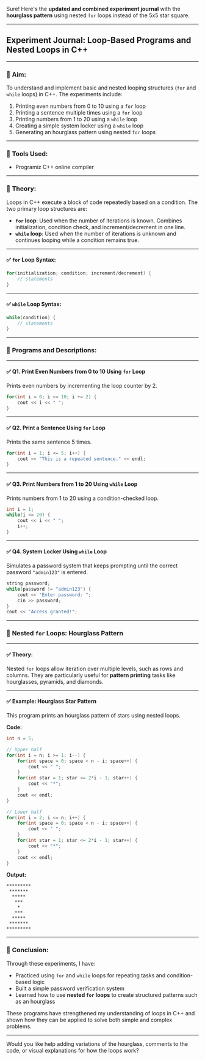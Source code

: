Sure! Here's the **updated and combined experiment journal** with the **hourglass pattern** using nested `for` loops instead of the 5x5 star square.

---

## **Experiment Journal: Loop-Based Programs and Nested Loops in C++**

---

### 🔹 **Aim:**

To understand and implement basic and nested looping structures (`for` and `while` loops) in C++. The experiments include:

1. Printing even numbers from 0 to 10 using a `for` loop
2. Printing a sentence multiple times using a `for` loop
3. Printing numbers from 1 to 20 using a `while` loop
4. Creating a simple system locker using a `while` loop
5. Generating an hourglass pattern using nested `for` loops

---

### 🔹 **Tools Used:**

* Programiz C++ online compiler

---

### 🔹 **Theory:**

Loops in C++ execute a block of code repeatedly based on a condition. The two primary loop structures are:

* **`for` loop**: Used when the number of iterations is known. Combines initialization, condition check, and increment/decrement in one line.
* **`while` loop**: Used when the number of iterations is unknown and continues looping while a condition remains true.

---

#### ✅ **`for` Loop Syntax:**

```cpp
for(initialization; condition; increment/decrement) {
    // statements
}
```

---

#### ✅ **`while` Loop Syntax:**

```cpp
while(condition) {
    // statements
}
```

---

### 🔹 **Programs and Descriptions:**

---

#### ✅ **Q1. Print Even Numbers from 0 to 10 Using `for` Loop**

Prints even numbers by incrementing the loop counter by 2.

```cpp
for(int i = 0; i <= 10; i += 2) {
    cout << i << " ";
}
```

---

#### ✅ **Q2. Print a Sentence Using `for` Loop**

Prints the same sentence 5 times.

```cpp
for(int i = 1; i <= 5; i++) {
    cout << "This is a repeated sentence." << endl;
}
```

---

#### ✅ **Q3. Print Numbers from 1 to 20 Using `while` Loop**

Prints numbers from 1 to 20 using a condition-checked loop.

```cpp
int i = 1;
while(i <= 20) {
    cout << i << " ";
    i++;
}
```

---

#### ✅ **Q4. System Locker Using `while` Loop**

Simulates a password system that keeps prompting until the correct password `"admin123"` is entered.

```cpp
string password;
while(password != "admin123") {
    cout << "Enter password: ";
    cin >> password;
}
cout << "Access granted!";
```

---

### 🔹 **Nested `for` Loops: Hourglass Pattern**

---

#### ✅ **Theory:**

Nested `for` loops allow iteration over multiple levels, such as rows and columns. They are particularly useful for **pattern printing** tasks like hourglasses, pyramids, and diamonds.

---

#### ✅ **Example: Hourglass Star Pattern**

This program prints an hourglass pattern of stars using nested loops.

**Code:**

```cpp
int n = 5;

// Upper half
for(int i = n; i >= 1; i--) {
    for(int space = 0; space < n - i; space++) {
        cout << " ";
    }
    for(int star = 1; star <= 2*i - 1; star++) {
        cout << "*";
    }
    cout << endl;
}

// Lower half
for(int i = 2; i <= n; i++) {
    for(int space = 0; space < n - i; space++) {
        cout << " ";
    }
    for(int star = 1; star <= 2*i - 1; star++) {
        cout << "*";
    }
    cout << endl;
}
```

**Output:**

```
*********
 *******
  *****
   ***
    *
   ***
  *****
 *******
*********
```

---

### 🔹 **Conclusion:**

Through these experiments, I have:

* Practiced using `for` and `while` loops for repeating tasks and condition-based logic
* Built a simple password verification system
* Learned how to use **nested `for` loops** to create structured patterns such as an hourglass

These programs have strengthened my understanding of loops in C++ and shown how they can be applied to solve both simple and complex problems.

---

Would you like help adding variations of the hourglass, comments to the code, or visual explanations for how the loops work?
